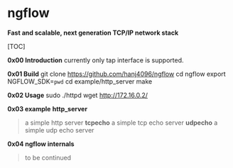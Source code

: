 # ngflow
**Fast and scalable, next generation TCP/IP network stack**

[TOC]

**0x00 Introduction**
currently only tap interface is supported.

**0x01 Build**
git clone https://github.com/hanj4096/ngflow
cd ngflow
export NGFLOW_SDK=`pwd`
cd example/http_server
make

**0x02 Usage**
sudo ./httpd
wget http://172.16.0.2/

**0x03 example**
**http_server**
>a simple http server
**tcpecho**
>a simple tcp echo server
**udpecho**
>a simple udp echo server

**0x04 ngflow internals**
>to be continued


